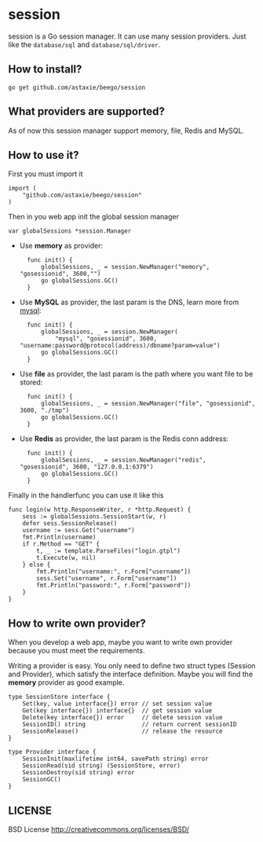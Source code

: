 session
==============

session is a Go session manager. It can use many session providers. Just like the `database/sql` and `database/sql/driver`.

## How to install?

	go get github.com/astaxie/beego/session


## What providers are supported?

As of now this session manager support memory, file, Redis and MySQL.


## How to use it?

First you must import it

	import (
		"github.com/astaxie/beego/session"
	)

Then in you web app init the global session manager
	
	var globalSessions *session.Manager

* Use **memory** as provider:

		func init() {
			globalSessions, _ = session.NewManager("memory", "gosessionid", 3600,"")
			go globalSessions.GC()
		}

* Use **MySQL** as provider, the last param is the DNS, learn more from [mysql](https://github.com/Go-SQL-Driver/MySQL#dsn-data-source-name): 

		func init() {
			globalSessions, _ = session.NewManager(
				"mysql", "gosessionid", 3600, "username:password@protocol(address)/dbname?param=value")
			go globalSessions.GC()
		}

* Use **file** as provider, the last param is the path where you want file to be stored:

		func init() {
			globalSessions, _ = session.NewManager("file", "gosessionid", 3600, "./tmp")
			go globalSessions.GC()
		}

* Use **Redis** as provider, the last param is the Redis conn address:

		func init() {
			globalSessions, _ = session.NewManager("redis", "gosessionid", 3600, "127.0.0.1:6379")
			go globalSessions.GC()
		}

Finally in the handlerfunc you can use it like this

	func login(w http.ResponseWriter, r *http.Request) {
		sess := globalSessions.SessionStart(w, r)
		defer sess.SessionRelease()
		username := sess.Get("username")
		fmt.Println(username)
		if r.Method == "GET" {
			t, _ := template.ParseFiles("login.gtpl")
			t.Execute(w, nil)
		} else {
			fmt.Println("username:", r.Form["username"])
			sess.Set("username", r.Form["username"])
			fmt.Println("password:", r.Form["password"])
		}
	}


## How to write own provider?

When you develop a web app, maybe you want to write own provider because you must meet the requirements.

Writing a provider is easy. You only need to define two struct types 
(Session and Provider), which satisfy the interface definition. 
Maybe you will find the **memory** provider as good example.

	type SessionStore interface {
		Set(key, value interface{}) error // set session value
		Get(key interface{}) interface{}  // get session value
		Delete(key interface{}) error     // delete session value
		SessionID() string                // return current sessionID
		SessionRelease()                  // release the resource
	}
	
	type Provider interface {
		SessionInit(maxlifetime int64, savePath string) error
		SessionRead(sid string) (SessionStore, error)
		SessionDestroy(sid string) error
		SessionGC()
	}


## LICENSE

BSD License http://creativecommons.org/licenses/BSD/

